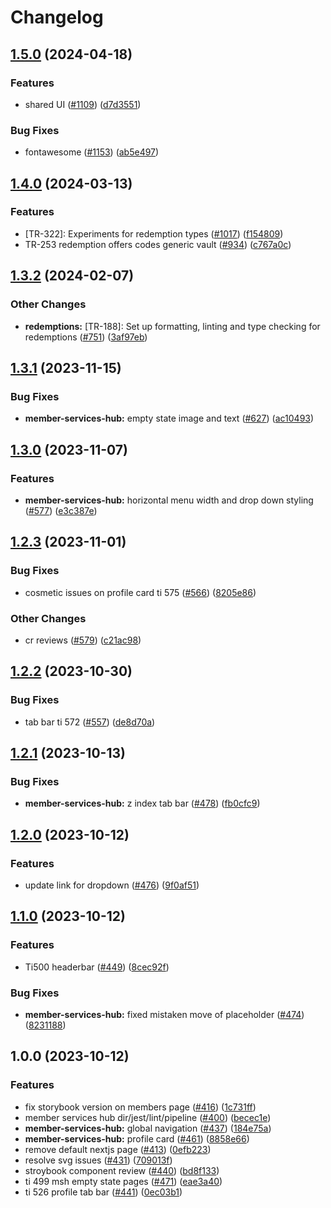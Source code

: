 # Changelog

## [1.5.0](https://github.com/bluelightcard/BlueLightCard-2.0/compare/bluelightcard/member-services-hub-v1.4.0...bluelightcard/member-services-hub-v1.5.0) (2024-04-18)


### Features

* shared UI ([#1109](https://github.com/bluelightcard/BlueLightCard-2.0/issues/1109)) ([d7d3551](https://github.com/bluelightcard/BlueLightCard-2.0/commit/d7d3551c040241bedede7c9a74e41405ce1dac78))


### Bug Fixes

* fontawesome ([#1153](https://github.com/bluelightcard/BlueLightCard-2.0/issues/1153)) ([ab5e497](https://github.com/bluelightcard/BlueLightCard-2.0/commit/ab5e497dc259f0e5100989e2f4606868658ce025))

## [1.4.0](https://github.com/bluelightcard/BlueLightCard-2.0/compare/bluelightcard/member-services-hub-v1.3.2...bluelightcard/member-services-hub-v1.4.0) (2024-03-13)


### Features

* [TR-322]: Experiments for redemption types ([#1017](https://github.com/bluelightcard/BlueLightCard-2.0/issues/1017)) ([f154809](https://github.com/bluelightcard/BlueLightCard-2.0/commit/f1548099cbc2f2ea586dacba71e1a76066f9d858))
* TR-253 redemption offers codes generic vault ([#934](https://github.com/bluelightcard/BlueLightCard-2.0/issues/934)) ([c767a0c](https://github.com/bluelightcard/BlueLightCard-2.0/commit/c767a0c92c465801c449b0884151e0662b6e4c79))

## [1.3.2](https://github.com/bluelightcard/BlueLightCard-2.0/compare/bluelightcard/member-services-hub-v1.3.1...bluelightcard/member-services-hub-v1.3.2) (2024-02-07)


### Other Changes

* **redemptions:** [TR-188]: Set up formatting, linting and type checking for redemptions ([#751](https://github.com/bluelightcard/BlueLightCard-2.0/issues/751)) ([3af97eb](https://github.com/bluelightcard/BlueLightCard-2.0/commit/3af97eb947e18b9538486bed0d49119f8f9b6664))

## [1.3.1](https://github.com/bluelightcard/BlueLightCard-2.0/compare/bluelightcard/member-services-hub-v1.3.0...bluelightcard/member-services-hub-v1.3.1) (2023-11-15)


### Bug Fixes

* **member-services-hub:** empty state image and text ([#627](https://github.com/bluelightcard/BlueLightCard-2.0/issues/627)) ([ac10493](https://github.com/bluelightcard/BlueLightCard-2.0/commit/ac1049342525e8cda9266d754e74bbaf6f241170))

## [1.3.0](https://github.com/bluelightcard/BlueLightCard-2.0/compare/bluelightcard/member-services-hub-v1.2.3...bluelightcard/member-services-hub-v1.3.0) (2023-11-07)


### Features

* **member-services-hub:** horizontal menu width and drop down styling ([#577](https://github.com/bluelightcard/BlueLightCard-2.0/issues/577)) ([e3c387e](https://github.com/bluelightcard/BlueLightCard-2.0/commit/e3c387e66088bbcb5c8d27339d4620ae789376a9))

## [1.2.3](https://github.com/bluelightcard/BlueLightCard-2.0/compare/bluelightcard/member-services-hub-v1.2.2...bluelightcard/member-services-hub-v1.2.3) (2023-11-01)


### Bug Fixes

* cosmetic issues on profile card ti 575 ([#566](https://github.com/bluelightcard/BlueLightCard-2.0/issues/566)) ([8205e86](https://github.com/bluelightcard/BlueLightCard-2.0/commit/8205e861a308700ec30c2ef2bcefa49310b43761))


### Other Changes

* cr reviews ([#579](https://github.com/bluelightcard/BlueLightCard-2.0/issues/579)) ([c21ac98](https://github.com/bluelightcard/BlueLightCard-2.0/commit/c21ac98d86edf41468d381912d3781544c5dc9f8))

## [1.2.2](https://github.com/bluelightcard/BlueLightCard-2.0/compare/bluelightcard/member-services-hub-v1.2.1...bluelightcard/member-services-hub-v1.2.2) (2023-10-30)


### Bug Fixes

* tab bar ti 572 ([#557](https://github.com/bluelightcard/BlueLightCard-2.0/issues/557)) ([de8d70a](https://github.com/bluelightcard/BlueLightCard-2.0/commit/de8d70a5422c4a8c8ce04761d8b06809d9a5355c))

## [1.2.1](https://github.com/bluelightcard/BlueLightCard-2.0/compare/bluelightcard/member-services-hub-v1.2.0...bluelightcard/member-services-hub-v1.2.1) (2023-10-13)


### Bug Fixes

* **member-services-hub:** z index tab bar ([#478](https://github.com/bluelightcard/BlueLightCard-2.0/issues/478)) ([fb0cfc9](https://github.com/bluelightcard/BlueLightCard-2.0/commit/fb0cfc9e57ce25deaede956aff94531e6bd0ef49))

## [1.2.0](https://github.com/bluelightcard/BlueLightCard-2.0/compare/bluelightcard/member-services-hub-v1.1.0...bluelightcard/member-services-hub-v1.2.0) (2023-10-12)


### Features

* update link for dropdown ([#476](https://github.com/bluelightcard/BlueLightCard-2.0/issues/476)) ([9f0af51](https://github.com/bluelightcard/BlueLightCard-2.0/commit/9f0af518aff43b335fc1e53414235767d8d1762f))

## [1.1.0](https://github.com/bluelightcard/BlueLightCard-2.0/compare/bluelightcard/member-services-hub-v1.0.0...bluelightcard/member-services-hub-v1.1.0) (2023-10-12)


### Features

* Ti500 headerbar ([#449](https://github.com/bluelightcard/BlueLightCard-2.0/issues/449)) ([8cec92f](https://github.com/bluelightcard/BlueLightCard-2.0/commit/8cec92f8d6272c6d888180cdda9ef1fda4c6e381))


### Bug Fixes

* **member-services-hub:** fixed mistaken move of placeholder ([#474](https://github.com/bluelightcard/BlueLightCard-2.0/issues/474)) ([8231188](https://github.com/bluelightcard/BlueLightCard-2.0/commit/8231188378534bd971e3bd1b7d420783d4815cc2))

## 1.0.0 (2023-10-12)


### Features

* fix storybook version on members page ([#416](https://github.com/bluelightcard/BlueLightCard-2.0/issues/416)) ([1c731ff](https://github.com/bluelightcard/BlueLightCard-2.0/commit/1c731ffffeca9607a43fd40b3cd0bd4fd86eee0e))
* member services hub dir/jest/lint/pipeline ([#400](https://github.com/bluelightcard/BlueLightCard-2.0/issues/400)) ([becec1e](https://github.com/bluelightcard/BlueLightCard-2.0/commit/becec1e3e46064dd7e2851723a0da3573aa950ab))
* **member-services-hub:** global navigation ([#437](https://github.com/bluelightcard/BlueLightCard-2.0/issues/437)) ([184e75a](https://github.com/bluelightcard/BlueLightCard-2.0/commit/184e75a35e77bc7c81489ae1af3c37fdfd7ad261))
* **member-services-hub:** profile card ([#461](https://github.com/bluelightcard/BlueLightCard-2.0/issues/461)) ([8858e66](https://github.com/bluelightcard/BlueLightCard-2.0/commit/8858e66f168c00c6b44bfb3a523b36a4a3af5a1d))
* remove default nextjs page ([#413](https://github.com/bluelightcard/BlueLightCard-2.0/issues/413)) ([0efb223](https://github.com/bluelightcard/BlueLightCard-2.0/commit/0efb2230649d421e0b4f8efa946ad535fc226a29))
* resolve svg issues ([#431](https://github.com/bluelightcard/BlueLightCard-2.0/issues/431)) ([709013f](https://github.com/bluelightcard/BlueLightCard-2.0/commit/709013f01ac5e27033e0ef6a5388e7a874d87e53))
* stroybook component review ([#440](https://github.com/bluelightcard/BlueLightCard-2.0/issues/440)) ([bd8f133](https://github.com/bluelightcard/BlueLightCard-2.0/commit/bd8f133f3dfbe0376cf67e0c50e69c2d5215d648))
* ti 499 msh empty state pages ([#471](https://github.com/bluelightcard/BlueLightCard-2.0/issues/471)) ([eae3a40](https://github.com/bluelightcard/BlueLightCard-2.0/commit/eae3a407b6fa375095a2214c5774c22e47e175a6))
* ti 526 profile tab bar ([#441](https://github.com/bluelightcard/BlueLightCard-2.0/issues/441)) ([0ec03b1](https://github.com/bluelightcard/BlueLightCard-2.0/commit/0ec03b11b9c1893a2c5f12d1bc6c2b04166d7544))
